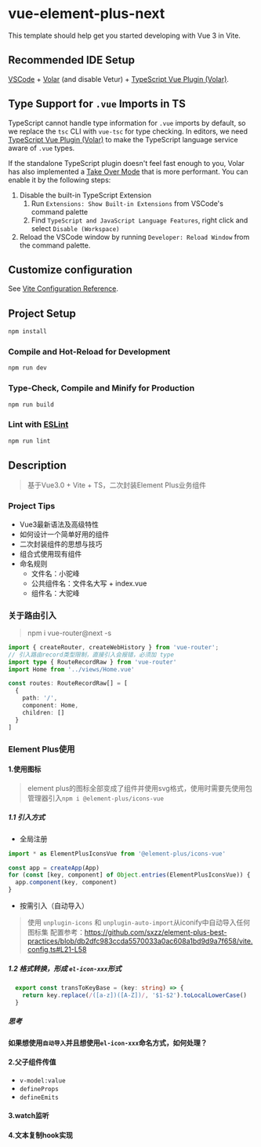 # vue-element-plus-next

This template should help get you started developing with Vue 3 in Vite.

## Recommended IDE Setup

[VSCode](https://code.visualstudio.com/) + [Volar](https://marketplace.visualstudio.com/items?itemName=Vue.volar) (and disable Vetur) + [TypeScript Vue Plugin (Volar)](https://marketplace.visualstudio.com/items?itemName=Vue.vscode-typescript-vue-plugin).

## Type Support for `.vue` Imports in TS

TypeScript cannot handle type information for `.vue` imports by default, so we replace the `tsc` CLI with `vue-tsc` for type checking. In editors, we need [TypeScript Vue Plugin (Volar)](https://marketplace.visualstudio.com/items?itemName=Vue.vscode-typescript-vue-plugin) to make the TypeScript language service aware of `.vue` types.

If the standalone TypeScript plugin doesn't feel fast enough to you, Volar has also implemented a [Take Over Mode](https://github.com/johnsoncodehk/volar/discussions/471#discussioncomment-1361669) that is more performant. You can enable it by the following steps:

1. Disable the built-in TypeScript Extension
    1) Run `Extensions: Show Built-in Extensions` from VSCode's command palette
    2) Find `TypeScript and JavaScript Language Features`, right click and select `Disable (Workspace)`
2. Reload the VSCode window by running `Developer: Reload Window` from the command palette.

## Customize configuration

See [Vite Configuration Reference](https://vitejs.dev/config/).

## Project Setup

```sh
npm install
```

### Compile and Hot-Reload for Development

```sh
npm run dev
```

### Type-Check, Compile and Minify for Production

```sh
npm run build
```

### Lint with [ESLint](https://eslint.org/)

```sh
npm run lint
```

## Description

> 基于Vue3.0 + Vite + TS，二次封装Element Plus业务组件

### Project Tips

+ Vue3最新语法及高级特性
+ 如何设计一个简单好用的组件
+ 二次封装组件的思想与技巧
+ 组合式使用现有组件
+ 命名规则
  + 文件名：小驼峰
  + 公共组件名：文件名大写 + index.vue
  + 组件名：大驼峰

### 关于路由引入

> npm i vue-router@next -s

```typescript
import { createRouter, createWebHistory } from 'vue-router';
// 引入路由record类型限制，直接引入会报错，必须加 type
import type { RouteRecordRaw } from 'vue-router'
import Home from '../views/Home.vue'

const routes: RouteRecordRaw[] = [
  {
    path: '/',
    component: Home,
    children: []
  }
]
```

### Element Plus使用

#### 1.使用图标

> element plus的图标全部变成了组件并使用svg格式，使用时需要先使用包管理器引入`npm i @element-plus/icons-vue`

##### 1.1 引入方式

+ 全局注册

```typescript
import * as ElementPlusIconsVue from '@element-plus/icons-vue'

const app = createApp(App)
for (const [key, component] of Object.entries(ElementPlusIconsVue)) {
  app.component(key, component)
}
```

+ 按需引入（自动导入）

> 使用 `unplugin-icons` 和 `unplugin-auto-import`从iconify中自动导入任何图标集
配置参考：<https://github.com/sxzz/element-plus-best-practices/blob/db2dfc983ccda5570033a0ac608a1bd9d9a7f658/vite.config.ts#L21-L58>

##### 1.2 格式转换，形成 `el-icon-xxx`形式

```typescript
  export const transToKeyBase = (key: string) => {
    return key.replace(/([a-z])([A-Z])/, '$1-$2').toLocalLowerCase()
  }
```

##### 思考

**如果想使用`自动导入`并且想使用`el-icon-xxx`命名方式，如何处理？**

#### 2.父子组件传值

+ `v-model:value`
+ `defineProps`
+ `defineEmits`

#### 3.watch监听

#### 4.文本复制hook实现
